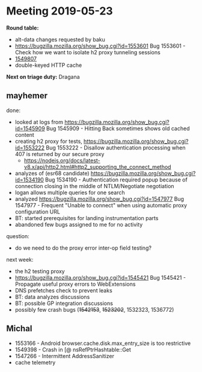 # Meeting 2019-05-23
**Round table:**
* alt-data changes requested by baku
* https://bugzilla.mozilla.org/show_bug.cgi?id=1553601 Bug 1553601 - Check how we want to isolate h2 proxy tunneling sessions
* [1549807](https://bugzilla.mozilla.org/show_bug.cgi?id=1549807)
* double-keyed HTTP cache

**Next on triage duty:**
Dragana
## mayhemer

done:

* looked at logs from https://bugzilla.mozilla.org/show_bug.cgi?id=1545909 Bug 1545909 - Hitting Back sometimes shows old cached content
* creating h2 proxy for tests, https://bugzilla.mozilla.org/show_bug.cgi?id=1553222 Bug 1553222 - Disallow authentication processing when 407 is returned by our secure proxy
  * https://nodejs.org/docs/latest-v8.x/api/http2.html#http2_supporting_the_connect_method
* analyzes of (esr68 candidate) https://bugzilla.mozilla.org/show_bug.cgi?id=1534190 Bug 1534190 - Authentication required popup because of connection closing in the middle of NTLM/Negotiate negotiation
* logan allows multiple queries for one search
* analyzed https://bugzilla.mozilla.org/show_bug.cgi?id=1547977 Bug 1547977 - Frequent "Unable to connect" when using automatic proxy configuration URL
* BT: started prerequisites for landing instrumentation parts
* abandoned few bugs assigned to me for no activity

question:

* do we need to do the proxy error inter-op field testing? 

next week:

* the h2 testing proxy
* https://bugzilla.mozilla.org/show_bug.cgi?id=1545421 Bug 1545421 - Propagate useful proxy errors to WebExtensions
* DNS prefetches check to prevent leaks
* BT: data analyzes discussions
* BT: possible GP integration discussions
* possibly few crash bugs (~~1542153~~, ~~1523202~~, 1532323, 1536772)

## Michal

- 1553166 - Android browser.cache.disk.max_entry_size is too restrictive
- 1549398 - Crash in [@ nsRefPtrHashtable<T>::Get
- 1547266 - Intermittent AddressSanitizer
- cache telemetry

